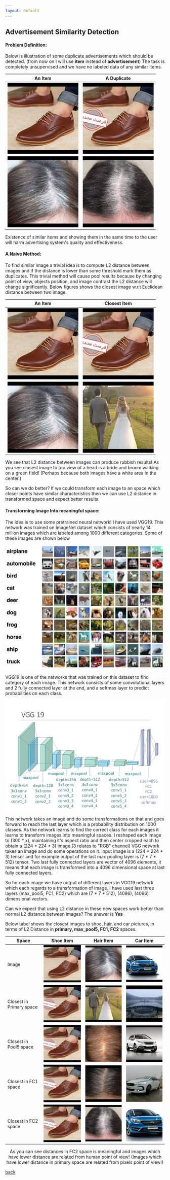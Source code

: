 ```yaml
---
layout: default
---
```


## Advertisement Similarity Detection

#### Problem Definition: 
Below is illustration of some duplicate advertisements which should be detected. (from now on I will use __item__ instead of __advertisement__)
The task is completely unsupervised and we have no labeled data of any similar items. 

<center>

An Item | A Duplicate
------------ | -------------
![Image of shoe](shoe.jpg) | ![Duplicate image of shoe](shoe_fc2.jpg)
![Image of hair](hair.jpg) | ![Duplicate Image of hair](hair_fc2.jpg)
</center>

Existence of similar items and showing them in the
same time to the user will harm advertising system's quality and
effectiveness.

#### A Naive Method:
To find similar image a trivial idea is to compute
L2 distance between images and if the distance is lower than
some threshold mark them as duplicates. This trivial method will cause
pool results because by changing point of view, objects position, and image contrast
the L2 distance will change significantly.
Below figures shows the closest image w.r.t Euclidean distance between two image.

<center>

An Item | Closest Item
------------ | -------------
![Image of shoe](shoe.jpg) | ![closest image to shoe](shoe_fc2.jpg)
![Image of hair](hair.jpg) | ![closest image to hair](hair_primary.jpg)
</center>

We see that L2 distance between images can produce rubbish results!
As you see closest image to top view of a head is a bride and broom
walking on a green field! (Perhaps because both images have a white area in the center.)

So can we do better? If we could transform each image to an space which closer points 
have similar characteristics then we can use L2 distance in transformed space and expect
better results.

#### Transforming Image Into meaningful space:
The idea is to use some pretrained neural network! I have used VGG19.
This network was trained on ImageNet dataset which consists of nearly 14 million images
which are labeled among 1000 different categories.
Some of these images are shown below

<center>

![Imagenet dataset](ImageNet.png)
</center>

VGG19 is one of the networks that was trained on this dataset to find category of 
each image. This network consists of some convolutional layers and 2 fully connected 
layer at the end, and a softmax layer to predict probabilities on each class. 

<center>

![vgg19 network](vgg19.jpg)
</center>

This network takes an image and do some transformations on that and goes forward to
reach the last layer which is a probability distribution on 1000 classes. As the
network learns to find the correct class for each images it learns to transform 
images into meaningful spaces. I reshaped each image to (300 * x), maintaining it's aspect
ratio and then center cropped each to obtain a (224 * 224 * 3) image.(3 relates to "RGB" channel)
VGG network takes an image and do some operations on it. input image is a (224 * 224 * 3)
tensor and for example output of the last max pooling layer is (7 * 7 * 512) tensor.
Two last fully connected layers are vector of 4096 elements, it means that each image
is transformed into a 4096 dimensional space at last fully connected layers.

So for each image we have output of different layers in VGG19 network which each regards
to a transformation of image. I have used last three layers (max_pool5, FC1, FC2) which are
(7 * 7 * 512), (4096), (4096) dimensional vectors.

Can we expect that using L2 distance in these new spaces work better than normal L2 distance
between images? The answer is __Yes__

Below tabel shows the closest images to shoe, hair, and car pictures, in terms of L2 Distance in
__primary, max_pool5, FC1, FC2__ spaces.

<center>

Space | Shoe Item | Hair Item |  Car Item
------------ | ------------ | ------------- | -------------
Image | ![Image of shoe](shoe.jpg) | ![Image of hair](hair.jpg) | ![Image of car](car.jpg)
Closest in Primary space | ![closest to shoe in primary space](shoe_fc2.jpg) | ![closest to hair in primary space](hair_primary.jpg) | ![closest to car in primary space](car_primary.jpg)
Closest in Pool5 space| ![closest to shoe in Max_pool5 space](shoe_fc2.jpg) | ![closest image to hair in Max_pool5 space](hair_pool5.jpg) | ![closest image to hair in Max_pool5 space](car_pool5.jpg)
Closest in FC1 space| ![closest to shoe in FC1 space](shoe_fc2.jpg) | ![closest image to hair in FC1 space](hair_fc1.jpg) |  ![closest image to hair in FC1 space](car_fc1.jpg)
Closest in FC2 space| ![closest to shoe in FC2 space](shoe_fc2.jpg) | ![closest image to hair in FC2 space](hair_fc2.jpg) | ![closest image to hair in FC2 space](car_fc2.jpg)

As you can see distances in FC2 space is meaningful and images which have lower distance 
are related from human point of view! (Images which have lower distance in primary space
are related from pixels point of view!)
</center>

[back](./)
